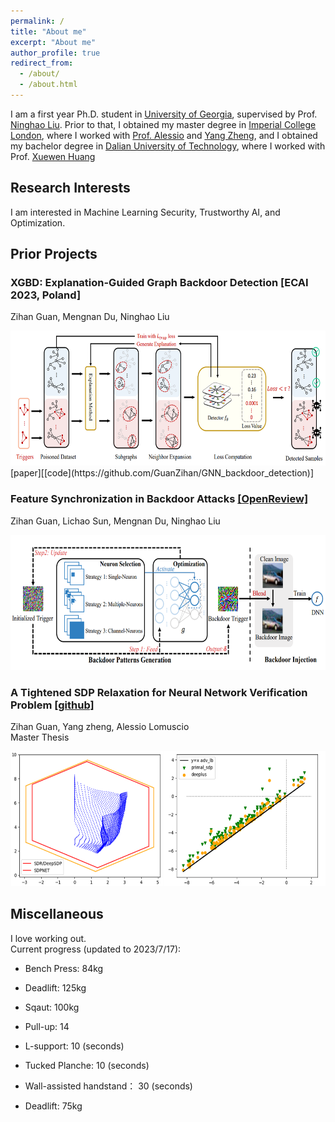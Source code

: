 ```yaml
---
permalink: /
title: "About me"
excerpt: "About me"
author_profile: true
redirect_from: 
  - /about/
  - /about.html
---
```

I am a first year Ph.D. student in [University of Georgia](https://www.uga.edu/), supervised by Prof. [Ninghao Liu](https://cobweb.cs.uga.edu/~ninghaoliu/). Prior to that, I obtained my master degree in [Imperial College London](https://www.imperial.ac.uk/), where I worked with [Prof. Alessio](https://www.imperial.ac.uk/people/a.lomuscio) and [Yang Zheng](https://zhengy09.github.io), and I obtained my bachelor degree in [Dalian University of Technology](http://en.dlut.edu.cn/), where I worked with Prof. [Xuewen Huang](http://faculty.dlut.edu.cn/2006011040/zh_CN/index.htm)


## Research Interests
I am interested in Machine Learning Security, Trustworthy AI, and Optimization.


## Prior Projects
### XGBD: Explanation-Guided Graph Backdoor Detection [ECAI 2023, Poland]
Zihan Guan, Mengnan Du, Ninghao Liu
<div>
<img src="/images/xgbd.png" alt="DBA"  width="576" height="216"/>
</div>
[paper][[code](https://github.com/GuanZihan/GNN_backdoor_detection)]


### Feature Synchronization in Backdoor Attacks  [[OpenReview]](https://openreview.net/pdf?id=wxyLBOk-ag)
Zihan Guan, Lichao Sun, Mengnan Du, Ninghao Liu
<div>
<img src="/images/dba.png" alt="DBA"  width="576" height="216"/>
</div>

### A Tightened SDP Relaxation for Neural Network Verification Problem [[github]](https://github.com/soc-ucsd/verification)
Zihan Guan, Yang zheng, Alessio Lomuscio \
Master Thesis
<div>
<img src="/images/verification.png" alt="Verfication"  width="576" height="216"/>
</div>


## Miscellaneous
I love working out. \
Current progress (updated to 2023/7/17):
- Bench Press: 84kg
- Deadlift: 125kg
- Sqaut: 100kg
- Pull-up: 14
- L-support: 10 (seconds)
- Tucked Planche: 10 (seconds)  
- Wall-assisted handstand： 30 (seconds)  

- Deadlift: 75kg